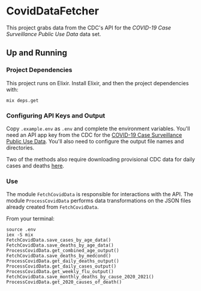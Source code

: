 # CovidDataFetcher

This project grabs data from the CDC's API for the *COVID-19 Case Surveillance Public Use Data* data set.

## Up and Running

### Project Dependencies

This project runs on Elixir. Install Elixir, and then the project dependencies with:

```
mix deps.get
```

### Configuring API Keys and Output

Copy `.example.env` as `.env` and complete the environment variables. You'll need an API app key from the CDC for the [COVID-19 Case Surveillance Public Use Data](https://dev.socrata.com/foundry/data.cdc.gov/vbim-akqf). You'll also need to configure the output file names and directories.

Two of the methods also require downloading provisional CDC data for daily cases and deaths [here](https://covid.cdc.gov/covid-data-tracker/#trends_dailytrendscases).

### Use

The module `FetchCovidData` is responsible for interactions with the API. The module `ProcessCovidData` performs data transformations on the JSON files already created from `FetchCovidData`.

From your terminal:
```
source .env
iex -S mix
FetchCovidData.save_cases_by_age_data()
FetchCovidData.save_deaths_by_age_data()
ProcessCovidData.get_combined_age_output()
FetchCovidData.save_deaths_by_medcond()
ProcessCovidData.get_daily_deaths_output()
ProcessCovidData.get_daily_cases_output()
ProcessCovidData.get_weekly_flu_output()
FetchCovidData.save_monthly_deaths_by_cause_2020_2021()
ProcessCovidData.get_2020_causes_of_death()
```
